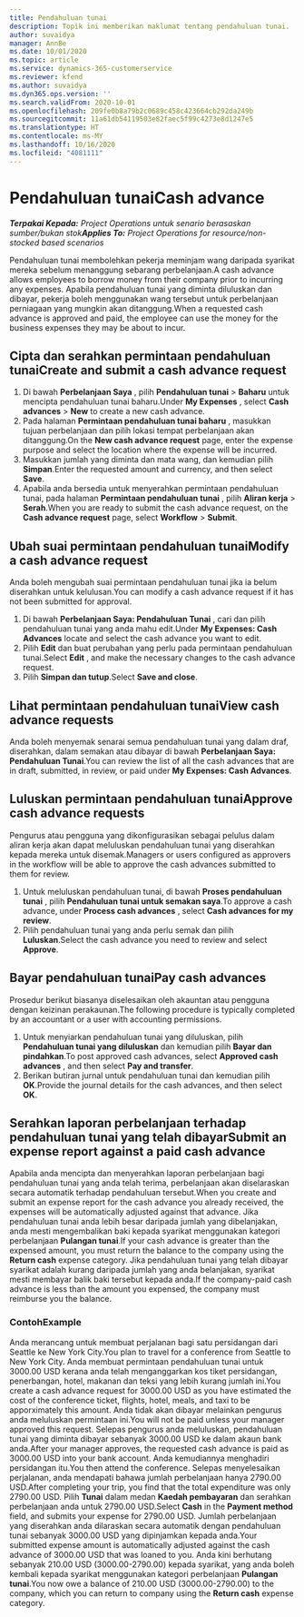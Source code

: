 ```yaml
---
title: Pendahuluan tunai
description: Topik ini memberikan maklumat tentang pendahuluan tunai.
author: suvaidya
manager: AnnBe
ms.date: 10/01/2020
ms.topic: article
ms.service: dynamics-365-customerservice
ms.reviewer: kfend
ms.author: suvaidya
ms.dyn365.ops.version: ''
ms.search.validFrom: 2020-10-01
ms.openlocfilehash: 209fe0b8a79b2c0689c458c423664cb292da249b
ms.sourcegitcommit: 11a61db54119503e82faec5f99c4273e8d1247e5
ms.translationtype: HT
ms.contentlocale: ms-MY
ms.lasthandoff: 10/16/2020
ms.locfileid: "4081111"
---
```

# <a name="cash-advance"></a><span data-ttu-id="2a7b8-103">Pendahuluan tunai</span><span class="sxs-lookup"><span data-stu-id="2a7b8-103">Cash advance</span></span>

<span data-ttu-id="2a7b8-104">_**Terpakai Kepada:** Project Operations untuk senario berasaskan sumber/bukan stok_</span><span class="sxs-lookup"><span data-stu-id="2a7b8-104">_**Applies To:** Project Operations for resource/non-stocked based scenarios_</span></span>

<span data-ttu-id="2a7b8-105">Pendahuluan tunai membolehkan pekerja meminjam wang daripada syarikat mereka sebelum menanggung sebarang perbelanjaan.</span><span class="sxs-lookup"><span data-stu-id="2a7b8-105">A cash advance allows employees to borrow money from their company prior to incurring any expenses.</span></span> <span data-ttu-id="2a7b8-106">Apabila pendahuluan tunai yang diminta diluluskan dan dibayar, pekerja boleh menggunakan wang tersebut untuk perbelanjaan perniagaan yang mungkin akan ditanggung.</span><span class="sxs-lookup"><span data-stu-id="2a7b8-106">When a requested cash advance is approved and paid, the employee can use the money for the business expenses they may be about to incur.</span></span> 

## <a name="create-and-submit-a-cash-advance-request"></a><span data-ttu-id="2a7b8-107">Cipta dan serahkan permintaan pendahuluan tunai</span><span class="sxs-lookup"><span data-stu-id="2a7b8-107">Create and submit a cash advance request</span></span>

1. <span data-ttu-id="2a7b8-108">Di bawah **Perbelanjaan Saya** , pilih **Pendahuluan tunai** > **Baharu** untuk mencipta pendahuluan tunai baharu.</span><span class="sxs-lookup"><span data-stu-id="2a7b8-108">Under **My Expenses** , select **Cash advances** > **New** to create a new cash advance.</span></span> 
2. <span data-ttu-id="2a7b8-109">Pada halaman **Permintaan pendahuluan tunai baharu** , masukkan tujuan perbelanjaan dan pilih lokasi tempat perbelanjaan akan ditanggung.</span><span class="sxs-lookup"><span data-stu-id="2a7b8-109">On the **New cash advance request** page, enter the expense purpose and select the location where the expense will be incurred.</span></span>
3. <span data-ttu-id="2a7b8-110">Masukkan jumlah yang diminta dan mata wang, dan kemudian pilih **Simpan**.</span><span class="sxs-lookup"><span data-stu-id="2a7b8-110">Enter the requested amount and currency, and then select **Save**.</span></span> 
4. <span data-ttu-id="2a7b8-111">Apabila anda bersedia untuk menyerahkan permintaan pendahuluan tunai, pada halaman **Permintaan pendahuluan tunai** , pilih **Aliran kerja** > **Serah**.</span><span class="sxs-lookup"><span data-stu-id="2a7b8-111">When you are ready to submit the cash advance request, on the **Cash advance request** page, select **Workflow** > **Submit**.</span></span>

## <a name="modify-a-cash-advance-request"></a><span data-ttu-id="2a7b8-112">Ubah suai permintaan pendahuluan tunai</span><span class="sxs-lookup"><span data-stu-id="2a7b8-112">Modify a cash advance request</span></span>

<span data-ttu-id="2a7b8-113">Anda boleh mengubah suai permintaan pendahuluan tunai jika ia belum diserahkan untuk kelulusan.</span><span class="sxs-lookup"><span data-stu-id="2a7b8-113">You can modify a cash advance request if it has not been submitted for approval.</span></span>

1. <span data-ttu-id="2a7b8-114">Di bawah **Perbelanjaan Saya: Pendahuluan Tunai** , cari dan pilih pendahuluan tunai yang anda mahu edit.</span><span class="sxs-lookup"><span data-stu-id="2a7b8-114">Under **My Expenses: Cash Advances** locate and select the cash advance you want to edit.</span></span>
2. <span data-ttu-id="2a7b8-115">Pilih **Edit** dan buat perubahan yang perlu pada permintaan pendahuluan tunai.</span><span class="sxs-lookup"><span data-stu-id="2a7b8-115">Select **Edit** , and make the necessary changes to the cash advance request.</span></span> 
3. <span data-ttu-id="2a7b8-116">Pilih **Simpan dan tutup**.</span><span class="sxs-lookup"><span data-stu-id="2a7b8-116">Select **Save and close**.</span></span>


## <a name="view-cash-advance-requests"></a><span data-ttu-id="2a7b8-117">Lihat permintaan pendahuluan tunai</span><span class="sxs-lookup"><span data-stu-id="2a7b8-117">View cash advance requests</span></span>
<span data-ttu-id="2a7b8-118">Anda boleh menyemak senarai semua pendahuluan tunai yang dalam draf, diserahkan, dalam semakan atau dibayar di bawah **Perbelanjaan Saya: Pendahuluan Tunai**.</span><span class="sxs-lookup"><span data-stu-id="2a7b8-118">You can review the list of all the cash advances that are in draft, submitted, in review, or paid under **My Expenses: Cash Advances**.</span></span> 

## <a name="approve-cash-advance-requests"></a><span data-ttu-id="2a7b8-119">Luluskan permintaan pendahuluan tunai</span><span class="sxs-lookup"><span data-stu-id="2a7b8-119">Approve cash advance requests</span></span>

<span data-ttu-id="2a7b8-120">Pengurus atau pengguna yang dikonfigurasikan sebagai pelulus dalam aliran kerja akan dapat meluluskan pendahuluan tunai yang diserahkan kepada mereka untuk disemak.</span><span class="sxs-lookup"><span data-stu-id="2a7b8-120">Managers or users configured as approvers in the workflow will be able to approve the cash advances submitted to them for review.</span></span> 

1. <span data-ttu-id="2a7b8-121">Untuk meluluskan pendahuluan tunai, di bawah **Proses pendahuluan tunai** , pilih **Pendahuluan tunai untuk semakan saya**.</span><span class="sxs-lookup"><span data-stu-id="2a7b8-121">To approve a cash advance, under **Process cash advances** , select **Cash advances for my review**.</span></span>
2. <span data-ttu-id="2a7b8-122">Pilih pendahuluan tunai yang anda perlu semak dan pilih **Luluskan**.</span><span class="sxs-lookup"><span data-stu-id="2a7b8-122">Select the cash advance you need to review and select **Approve**.</span></span>  

## <a name="pay-cash-advances"></a><span data-ttu-id="2a7b8-123">Bayar pendahuluan tunai</span><span class="sxs-lookup"><span data-stu-id="2a7b8-123">Pay cash advances</span></span> 
<span data-ttu-id="2a7b8-124">Prosedur berikut biasanya diselesaikan oleh akauntan atau pengguna dengan keizinan perakaunan.</span><span class="sxs-lookup"><span data-stu-id="2a7b8-124">The following procedure is typically completed by an accountant or a user with accounting permissions.</span></span>

1. <span data-ttu-id="2a7b8-125">Untuk menyiarkan pendahuluan tunai yang diluluskan, pilih **Pendahuluan tunai yang diluluskan** dan kemudian pilih **Bayar dan pindahkan**.</span><span class="sxs-lookup"><span data-stu-id="2a7b8-125">To post approved cash advances, select **Approved cash advances** , and then select **Pay and transfer**.</span></span>  
2. <span data-ttu-id="2a7b8-126">Berikan butiran jurnal untuk pendahuluan tunai dan kemudian pilih **OK**.</span><span class="sxs-lookup"><span data-stu-id="2a7b8-126">Provide the journal details for the cash advances, and then select **OK**.</span></span> 

## <a name="submit-an-expense-report-against-a-paid-cash-advance"></a><span data-ttu-id="2a7b8-127">Serahkan laporan perbelanjaan terhadap pendahuluan tunai yang telah dibayar</span><span class="sxs-lookup"><span data-stu-id="2a7b8-127">Submit an expense report against a paid cash advance</span></span> 

<span data-ttu-id="2a7b8-128">Apabila anda mencipta dan menyerahkan laporan perbelanjaan bagi pendahuluan tunai yang anda telah terima, perbelanjaan akan diselaraskan secara automatik terhadap pendahuluan tersebut.</span><span class="sxs-lookup"><span data-stu-id="2a7b8-128">When you create and submit an expense report for the cash advance you already received, the expenses will be automatically adjusted against that advance.</span></span> <span data-ttu-id="2a7b8-129">Jika pendahuluan tunai anda lebih besar daripada jumlah yang dibelanjakan, anda mesti mengembalikan baki kepada syarikat menggunakan kategori perbelanjaan **Pulangan tunai**.</span><span class="sxs-lookup"><span data-stu-id="2a7b8-129">If your cash advance is greater than the expensed amount, you must return the balance to the company using the **Return cash** expense category.</span></span> <span data-ttu-id="2a7b8-130">Jika pendahuluan tunai yang telah dibayar syarikat adalah kurang daripada jumlah yang anda belanjakan, syarikat mesti membayar balik baki tersebut kepada anda.</span><span class="sxs-lookup"><span data-stu-id="2a7b8-130">If the company-paid cash advance is less than the amount you expensed, the company must reimburse you the balance.</span></span> 

### <a name="example"></a><span data-ttu-id="2a7b8-131">Contoh</span><span class="sxs-lookup"><span data-stu-id="2a7b8-131">Example</span></span>
<span data-ttu-id="2a7b8-132">Anda merancang untuk membuat perjalanan bagi satu persidangan dari Seattle ke New York City.</span><span class="sxs-lookup"><span data-stu-id="2a7b8-132">You plan to travel for a conference from Seattle to New York City.</span></span> <span data-ttu-id="2a7b8-133">Anda membuat permintaan pendahuluan tunai untuk 3000.00 USD kerana anda telah menganggarkan kos tiket persidangan, penerbangan, hotel, makanan dan teksi yang lebih kurang jumlah ini.</span><span class="sxs-lookup"><span data-stu-id="2a7b8-133">You create a cash advance request for 3000.00 USD as you have estimated the cost of the conference ticket, flights, hotel, meals, and taxi to be apporximately this amount.</span></span> <span data-ttu-id="2a7b8-134">Anda tidak akan dibayar melainkan pengurus anda meluluskan permintaan ini.</span><span class="sxs-lookup"><span data-stu-id="2a7b8-134">You will not be paid unless your manager approved this request.</span></span> <span data-ttu-id="2a7b8-135">Selepas pengurus anda meluluskan, pendahuluan tunai yang diminta dibayar sebanyak 3000.00 USD ke dalam akaun bank anda.</span><span class="sxs-lookup"><span data-stu-id="2a7b8-135">After your manager approves, the requested cash advance is paid as 3000.00 USD into your bank account.</span></span> <span data-ttu-id="2a7b8-136">Anda kemudiannya menghadiri persidangan itu.</span><span class="sxs-lookup"><span data-stu-id="2a7b8-136">You then attend the conference.</span></span> <span data-ttu-id="2a7b8-137">Selepas menyelesaikan perjalanan, anda mendapati bahawa jumlah perbelanjaan hanya 2790.00 USD.</span><span class="sxs-lookup"><span data-stu-id="2a7b8-137">After completing your trip, you find that the total expenditure was only 2790.00 USD.</span></span> <span data-ttu-id="2a7b8-138">Pilih **Tunai** dalam medan **Kaedah pembayaran** dan serahkan perbelanjaan anda untuk 2790.00 USD.</span><span class="sxs-lookup"><span data-stu-id="2a7b8-138">Select **Cash** in the **Payment method** field, and submits your expense for 2790.00 USD.</span></span> <span data-ttu-id="2a7b8-139">Jumlah perbelanjaan yang diserahkan anda dilaraskan secara automatik dengan pendahuluan tunai sebanyak 3000.00 USD yang dipinjamkan kepada anda.</span><span class="sxs-lookup"><span data-stu-id="2a7b8-139">Your submitted expense amount is automatically adjusted against the cash advance of 3000.00 USD that was loaned to you.</span></span> <span data-ttu-id="2a7b8-140">Anda kini berhutang sebanyak 210.00 USD (3000.00-2790.00) kepada syarikat, yang anda boleh kembali kepada syarikat menggunakan kategori perbelanjaan **Pulangan tunai**.</span><span class="sxs-lookup"><span data-stu-id="2a7b8-140">You now owe a balance of 210.00 USD (3000.00-2790.00) to the company, which you can return to company using the **Return cash** expense category.</span></span> 
